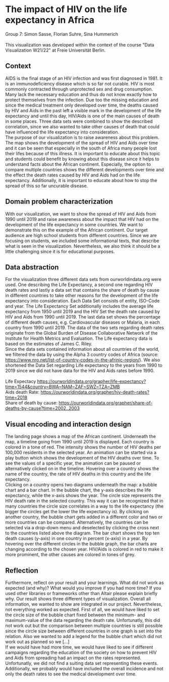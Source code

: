 # The impact of HIV on the life expectancy in Africa 
Group 7: Simon Sasse, Florian Suhre, Sina Hummerich
<br><br>
This visualization was developed within the context of the course "Data Visualization W21/22" at Freie Universität Berlin.

## Context

AIDS is the final stage of an HIV infection and was first diagnosed in 1981. It is an immunodeficiency disease which is so far not curable. HIV is most commonly contracted through unprotected sex and drug consumption. Many lack the necessary education and thus do not know exactly how to protect themselves from the infection. Due too the missing education and since the medical treatment only developed over time, the deaths caused by HIV and Aids in the past left a visible mark in the development of the life expectancy and until this day, HIV/Aids is one of the main causes of death in some places. Three data sets were combined to show the described correlation, since we also wanted to take other causes of death that could have influenced the life expectancy into consideration.<br>
The purpose of our visualization is to raise awareness about this problem. The map shows the development of the spread of HIV and Aids over time and it can be seen that especially in the south of Africa many people lost their lifes because of this illness. It is important to educate about this topic and students could benefit by knowing about this disease since it helps to understand facts about the African continent. Especially, the option to compare multiple countries shows the different developments over time and the effect the death rates caused by HIV and Aids had on the life expectancy. Additionally, it is important to educate about how to stop the spread of this so far uncurable disease.


## Domain problem characterization
With our visualization, we want to show the spread of HIV and Aids from 1990 until 2019 and raise awareness about the impact that HIV had on the development of the life expectancy in some countries. We want to demonstrate this on the example of the African continent. Our target audience are high school students from different countries. Since we are focusing on students, we included some informational texts, that describe what is seen in the visualization. Nevertheless, we also think it should be a little challenging since it is for educational purposes.
 
## Data abstraction
For the visualization three different data sets from ourworldindata.org were used. One describing the Life Expectancy, a second one regarding HIV death rates and lastly a data set that contains the share of death by cause in different countries to take other reasons for the development of the life expectancy into consideration. Each Data Set consists of entity, ISO-Code and year. The Life Expectancy Set additionally includes the average life expectancy from 1950 until 2019 and the HIV Set the death rate caused by HIV and Aids from 1990 until 2019.  The last data set shows the percentage of different death causes, e.g. Cardiovascular diseases or Malaria, in each country from 1990 until 2019. The data of the two sets regarding death rates originate from the Global Burden of Disease Collaborative Network of the Institute for Health Metrics and Evaluation. The Life expectancy data is based on the estimates of James C. Riley.<br>
Since the data sets contained information about all countries of the world, we filtered the data by using the Alpha 3 country codes of Africa (source: https://www.nro.net/list-of-country-codes-in-the-afrinic-region/).  We also shortened the Data Set regarding Life expectancy to the years from 1990 to 2019 since we did not have data for the HIV and Aids rates before 1990. 
<br>
<br>
Life Expectacy https://ourworldindata.org/grapher/life-expectancy?time=1544&country=BWA~NAM~ZAF~SWZ~TZA~ZMB<br>
Aids death Rate: https://ourworldindata.org/grapher/hiv-death-rates?time=2018<br>
Share of death by cause: https://ourworldindata.org/grapher/share-of-deaths-by-cause?time=2002..2003<br>

## Visual encoding and interaction design	
The landing page shows a map of the African continent. Underneath the map, a timeline going from 1990 until 2019 is displayed. Each country is colored in a tone of red. The intensity shows the number of HIV deaths per 100,000 residents in the selected year. An animation can be started via a play button which shows the development of the HIV deaths over time. To see the values of a specific year, the animation can be paused or alternatively clicked on in the timeline. Hovering over a country shows the name of the country, the rate of HIV deaths in this country and the life expectancy. <br>
Clicking on a country opens two diagrams underneath the map: a bubble chart and a bar chart. In the bubble chart, the y-axis describes the life expectancy, while the x-axis shows the year. The circle size represents the HIV death rate in the selected country. This way it can be recognized that in many countries the circle size correlates in a way to the life expectancy (the bigger the circles get the lower the life expectancy is). By clicking on another country, the bubble chart gets added in a different color and two or more countries can be compared. Alternatively, the countries can be selected via a drop-down menu and deselected by clicking the cross next to the countries listed above the diagram. The bar chart shows the top ten death causes (y-axis) in one country in percent (x-axis) in a year. By hovering over the different circles in the bubble graph, the bar charts are changing according to the chosen year. HIV/Aids is colored in red to make it more prominent, the other causes are colored in tones of grey.

## Reflection
Furthermore, reflect on your result and your learnings. What did not work as expected (and why)? What would you improve if you had more time? If you used other libraries or frameworks other than Altair please explain briefly why.
Our result shows three different types of visualization. Overall all information, we wanted to show are integrated in our project. Nevertheless, not everything worked as expected. First of all, we would have liked to set the circle size of the bubble chart fixed between the minimum- and maximum-value of the data regarding the death rate. Unfortunatly, this did not work out but the comparison between multiple countries is still possible since the circle size between different countries in one graph is set into the relation. Also we wanted to add a legend for the bubble chart which did not work out as planned so we [...]<br> 
If we would have had more time, we would have liked to see if different campaigns regarding the education of the society on how to prevent HIV and Aids from spreading had an impact on the rates represented. Unfortunatly, we did not find a suiting data set representing these events. Additionally, we probably would have included the overall incidence and not only the death rates to see the medical development over time.<br>

		
